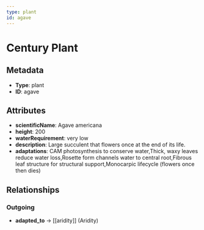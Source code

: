 ```yaml
---
type: plant
id: agave
---
```


# Century Plant

## Metadata

- **Type**: plant
- **ID**: agave

## Attributes

- **scientificName**: Agave americana
- **height**: 200
- **waterRequirement**: very low
- **description**: Large succulent that flowers once at the end of its life.
- **adaptations**: CAM photosynthesis to conserve water,Thick, waxy leaves reduce water loss,Rosette form channels water to central root,Fibrous leaf structure for structural support,Monocarpic lifecycle (flowers once then dies)

## Relationships

### Outgoing

- **adapted_to** → [[aridity]] (Aridity)

